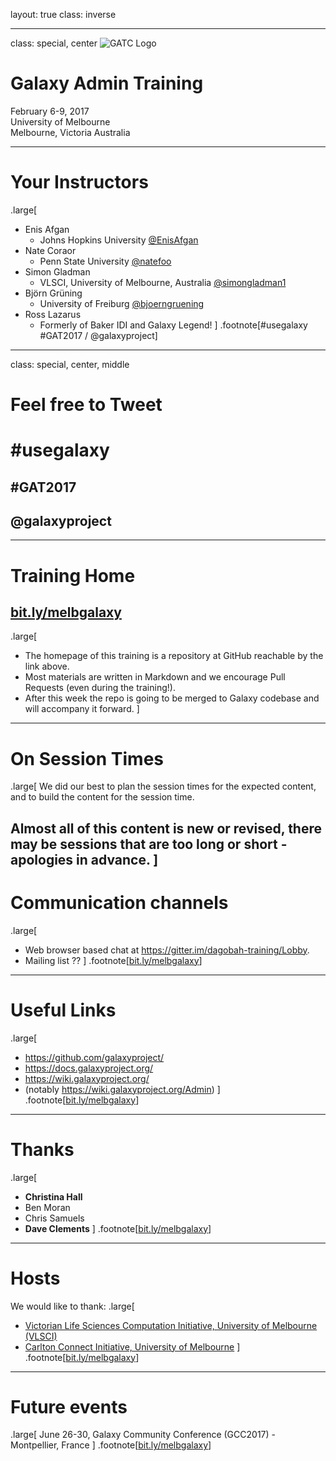 layout: true
class: inverse

---
class: special, center
![GATC Logo](../shared-images/gatc2017_logo.png)

# Galaxy Admin Training
February 6-9, 2017  
University of Melbourne  
Melbourne, Victoria
Australia

---
# Your Instructors
.large[
- Enis Afgan
  - Johns Hopkins University [@EnisAfgan](https://twitter.com/EnisAfgan)
- Nate Coraor
  - Penn State University [@natefoo](https://twitter.com/natefoo)
- Simon Gladman 
  - VLSCI, University of Melbourne, Australia [@simongladman1](https://twitter.com/simongladman1)
- Björn Grüning 
  -  University of Freiburg [@bjoerngruening](https://twitter.com/bjoerngruening)
- Ross Lazarus
  -  Formerly of Baker IDI and Galaxy Legend!
]
.footnote[\#usegalaxy \#GAT2017 / @galaxyproject]

---
class: special, center, middle
# Feel free to Tweet

# \#usegalaxy
## \#GAT2017  
## @galaxyproject

---
# Training Home

## [bit.ly/melbgalaxy](https://bit.ly/melbgalaxy)
.large[
* The homepage of this training is a repository at GitHub reachable by the link above.
* Most materials are written in Markdown and we encourage Pull Requests (even during the training!).
* After this week the repo is going to be merged to Galaxy codebase and will accompany it forward.
]
---
# On Session Times
.large[
We did our best to plan the session times for the expected content, and to build the content for the session time.

Almost all of this content is new or revised, there may be sessions that are too long or short - apologies in advance.
]
---
# Communication channels
.large[
* Web browser based chat at https://gitter.im/dagobah-training/Lobby.
* Mailing list ??
]
.footnote[[bit.ly/melbgalaxy](https://bit.ly/melbgalaxy)]

---
# Useful Links
.large[
- https://github.com/galaxyproject/
- https://docs.galaxyproject.org/
- https://wiki.galaxyproject.org/ 
- (notably https://wiki.galaxyproject.org/Admin)
]
.footnote[[bit.ly/melbgalaxy](https://bit.ly/melbgalaxy)]

---
# Thanks
.large[
- **Christina Hall**
- Ben Moran
- Chris Samuels
- **Dave Clements**
]
.footnote[[bit.ly/melbgalaxy](https://bit.ly/melbgalaxy)]

---
# Hosts

We would like to thank:
.large[
- [Victorian Life Sciences Computation Initiative, University of Melbourne (VLSCI)](http://vlsci.org.au/)
- [Carlton Connect Initiative, University of Melbourne](https://www.carltonconnect.com.au/)
]
.footnote[[bit.ly/melbgalaxy](https://bit.ly/melbgalaxy)]

---
# Future events
.large[
June 26-30, Galaxy Community Conference (GCC2017) - Montpellier, France
]
.footnote[[bit.ly/melbgalaxy](https://bit.ly/melbgalaxy)]
